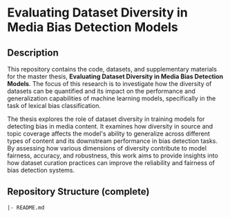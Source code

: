 # Evaluating Dataset Diversity in Media Bias Detection Models

## Description
This repository contains the code, datasets, and supplementary materials for the master thesis, **Evaluating Dataset Diversity in Media Bias Detection Models**. The focus of this research is to investigate how the diversity of datasets can be quantified and its impact on the performance and generalization capabilities of machine learning models, specifically in the task of lexical bias classification.

The thesis explores the role of dataset diversity in training models for detecting bias in media content. It examines how diversity in source and topic coverage affects the model's ability to generalize across different types of content and its downstream performance in bias detection tasks. By assessing how various dimensions of diversity contribute to model fairness, accuracy, and robustness, this work aims to provide insights into how dataset curation practices can improve the reliability and fairness of bias detection systems.

## Repository Structure (complete)

```
|- README.md
```
